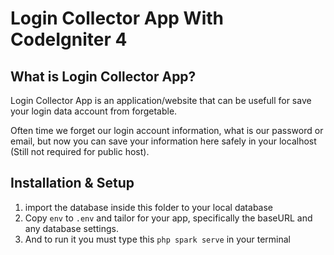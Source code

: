 # Login Collector App With CodeIgniter 4

## What is Login Collector App?

Login Collector App is an application/website that can be usefull for save your login data account from forgetable.

Often time we forget our login account information, what is our password or email, but now you can save your information here safely in your localhost (Still not required for public host).

## Installation & Setup

1. import the database inside this folder to your local database
2. Copy `env` to `.env` and tailor for your app, specifically the baseURL and any database settings.
3. And to run it you must type this `php spark serve` in your terminal
